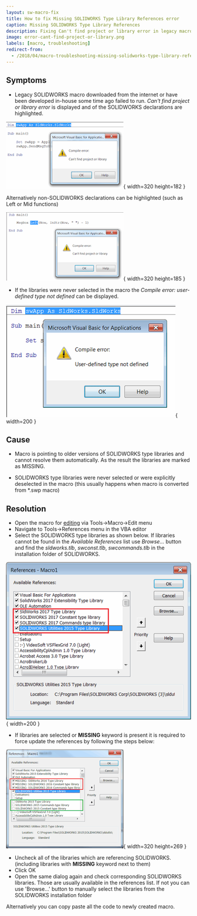 ```yaml
---
layout: sw-macro-fix
title: How to fix Missing SOLIDWORKS Type Library References error
caption: Missing SOLIDWORKS Type Library References
description: Fixing Can't find project or library error in legacy macro
image: error-cant-find-project-or-library.png
labels: [macro, troubleshooting]
redirect-from:
  - /2018/04/macro-troubleshooting-missing-solidworks-type-library-references.html
---
```

## Symptoms

* Legacy SOLIDWORKS macro downloaded from the internet or have been developed in-house some time ago failed to run.
*Can't find project or library error* is displayed and of the SOLIDWORKS declarations are highlighted.

![Can't find project or library error when running the macro](error-cant-find-project-or-library.png){ width=320 height=182 }

Alternatively non-SOLIDWORKS declarations can be highlighted (such as Left or Mid functions)

![Can't find project or library error on Left function in VBA](error-cant-find-project-or-library-left.png){ width=320 height=185 }

* If the libraries were never selected in the macro the *Compile error: user-defined type not defined* can be displayed.

![Compile error: user-defined type not defined](compile-error-user-defined-type-not-defined.png){ width=200 }

## Cause

* Macro is pointing to older versions of SOLIDWORKS type libraries and cannot resolve them automatically. As the result the libraries are marked as MISSING.

* SOLIDWORKS type libraries were never selected or were explicitly deselected in the macro (this usually happens when macro is converted from *.swp macro)

## Resolution

* Open the macro for [editing](https://help.solidworks.com/2017/english/solidworks/sldworks/t_edit_macro.htm) via Tools->Macro->Edit menu
* Navigate to Tools->References menu in the VBA editor
* Select the SOLIDWORKS type libraries as shown below. If libraries cannot be found in the *Available References* list use *Browse...* button and find the *sldworks.tlb*, *swconst.tlb*, *swcommands.tlb* in the installation folder of SOLIDWORKS.

![Required SOLIDWORKS type libraries](selected-sw-references.png){ width=200 }

* If libraries are selected or **MISSING** keyword is present it is required to force update the references by following the steps below:

![List of missing references in VBA macro](fix-update-vba-references.png){ width=320 height=269 }

* Uncheck all of the libraries which are referencing SOLIDWORKS. (including libraries with **MISSING** keyword next to them)
* Click OK
* Open the same dialog again and check corresponding SOLIDWORKS libraries. Those are usually available in the references list.
If not you can use 'Browse...' button to manually select the libraries from the SOLIDWORKS installation folder

Alternatively you can copy paste all the code to newly created macro.
